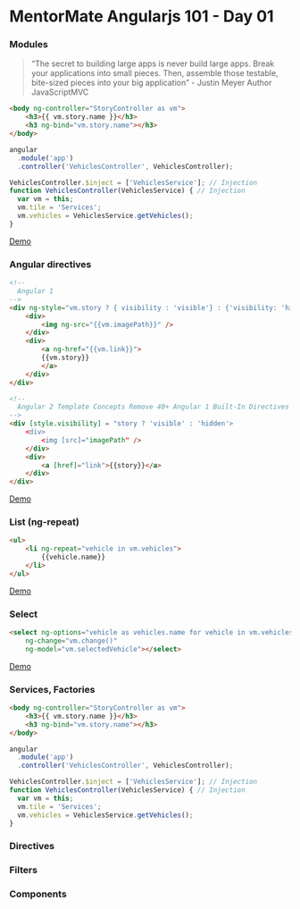# MentorMate Angularjs 101 - Day 01

### Modules

> “The secret to building large apps is never build large apps. Break your applications into small pieces. Then, assemble those testable, bite-sized pieces into your big application” - Justin Meyer Author JavaScriptMVC

```html
<body ng-controller="StoryController as vm">
	<h3>{{ vm.story.name }}</h3>
	<h3 ng-bind="vm.story.name"></h3>
</body>
```

```javascript
angular
  .module('app')
  .controller('VehiclesController', VehiclesController);

VehiclesController.$inject = ['VehiclesService']; // Injection
function VehiclesController(VehiclesService) { // Injection
  var vm = this;
  vm.tile = 'Services';
  vm.vehicles = VehiclesService.getVehicles();
}
```

[Demo](https://plnkr.co/edit/FbJSgeTjk3F1MQCqsqLe?p=info)

### Angular directives

```html
<!--
  Angular 1
-->
<div ng-style="vm.story ? { visibility : 'visible'} : {'visibility: 'hidden'}">
	<div>
		<img ng-src="{{vm.imagePath}}" />
	</div>
	<div>
		<a ng-href="{{vm.link}}">
		{{vm.story}}
		</a>
	</div>
</div>
```

```html
<!--
  Angular 2 Template Concepts Remove 40+ Angular 1 Built-In Directives
-->
<div [style.visibility] = "story ? 'visible' : 'hidden'>
	<div>
		<img [src]="imagePath" />
	</div>
	<div>
		<a [href]="link">{{story}}</a>
	</div>
</div>
```

[Demo](https://plnkr.co/edit/6XGV9L8TCSlIy6M8rgUW?p=preview)

### List (ng-repeat)

```html
<ul>
	<li ng-repeat="vehicle in vm.vehicles">
		{{vehicle.name}}
	</li>
</ul>
```

[Demo](https://plnkr.co/edit/qJlYKRXnnWds5b01CLc1?p=preview)

### Select

```html
<select ng-options="vehicle as vehicles.name for vehicle in vm.vehicles track by vehicle.id" 
	ng-change="vm.change()"
	ng-model="vm.selectedVehicle"></select>
```

[Demo](https://plnkr.co/edit/f30KUWaL5MDfVzvQg8H5?p=preview)

### Services, Factories

```html
<body ng-controller="StoryController as vm">
	<h3>{{ vm.story.name }}</h3>
	<h3 ng-bind="vm.story.name"></h3>
</body>
```

```javascript
angular
  .module('app')
  .controller('VehiclesController', VehiclesController);

VehiclesController.$inject = ['VehiclesService']; // Injection
function VehiclesController(VehiclesService) { // Injection
  var vm = this;
  vm.tile = 'Services';
  vm.vehicles = VehiclesService.getVehicles();
}
```

### Directives

### Filters

### Components
